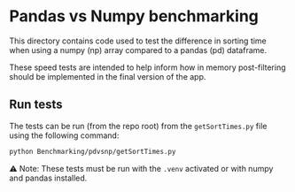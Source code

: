 # Pandas vs Numpy benchmarking 

This directory contains code used to test the difference in sorting time when using a numpy (np) array compared to a pandas (pd) dataframe.

These speed tests are intended to help inform how in memory post-filtering should be implemented in the final version of the app.

## Run tests 
The tests can be run (from the repo root) from the `getSortTimes.py` file using the following command:
```bash
python Benchmarking/pdvsnp/getSortTimes.py
```

⚠️ Note: These tests must be run with the `.venv` activated or with numpy and pandas installed.
